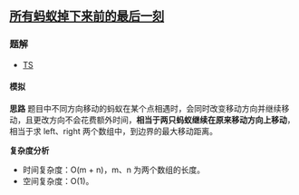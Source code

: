 ## [所有蚂蚁掉下来前的最后一刻](https://leetcode-cn.com/problems/last-moment-before-all-ants-fall-out-of-a-plank/)

### 题解
+ [TS](../../ts/1536/1503.ts)

#### 模拟
**思路**
题目中不同方向移动的蚂蚁在某个点相遇时，会同时改变移动方向并继续移动，且更改方向不会花费额外时间，**相当于两只蚂蚁继续在原来移动方向上移动**，相当于求 left、right 两个数组中，到边界的最大移动距离。

**复杂度分析**
+ 时间复杂度：O(m + n)，m、n 为两个数组的长度。
+ 空间复杂度：O(1)。
